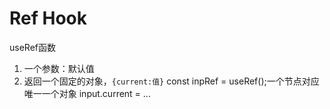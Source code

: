 # Ref Hook
useRef函数
1. 一个参数：默认值
2. 返回一个固定的对象，```{current:值}```
const inpRef = useRef();一个节点对应唯一一个对象
input.current = ...